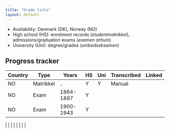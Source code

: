 ```yaml
---
title: "Grade lists"
layout: default
---
```


- Availability: Denmark (DK), Norway (NO)
- High school (HS): enrolment records (*studentmatrikkel*), admissions/graduation exams (*examen artium*)
- University (Uni): degree/grades (*embedseksamen*)

## Progress tracker
| Country | Type | Years | HS | Uni | Transcribed | Linked |
|---|---|---|---|---|---|---|
| NO | Matrikkel | .. | Y | Y | Manual | |
| NO | Exam | 1864-1897 | Y | | | |
| NO | Exam | 1900-1943 | Y | | | |


| | | | | | | |
